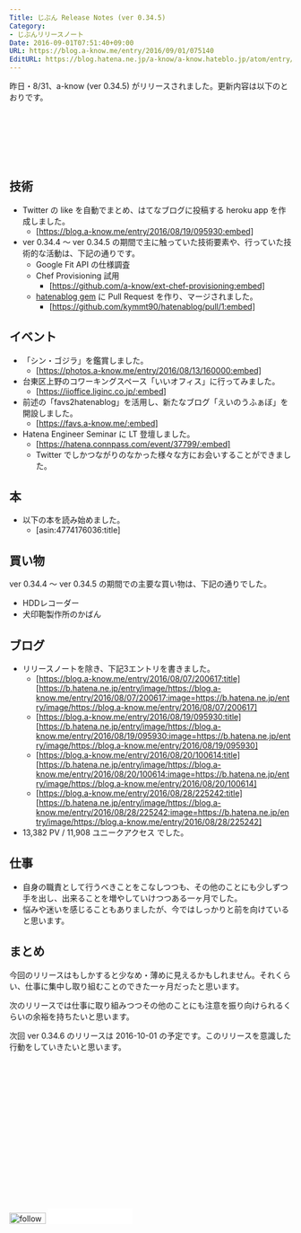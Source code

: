 ```yaml
---
Title: じぶん Release Notes (ver 0.34.5)
Category:
- じぶんリリースノート
Date: 2016-09-01T07:51:40+09:00
URL: https://blog.a-know.me/entry/2016/09/01/075140
EditURL: https://blog.hatena.ne.jp/a-know/a-know.hateblo.jp/atom/entry/10328749687181780141
---
```


昨日・8/31、a-know (ver 0.34.5) がリリースされました。更新内容は以下のとおりです。


<!-- more -->


<script async src="//pagead2.googlesyndication.com/pagead/js/adsbygoogle.js"></script>
<!-- article-top -->
<ins class="adsbygoogle"
     style="display:inline-block;width:728px;height:90px"
     data-ad-client="ca-pub-3463034538369189"
     data-ad-slot="8367620130"></ins>
<script>
(adsbygoogle = window.adsbygoogle || []).push({});
</script>


## 技術
* Twitter の like を自動でまとめ、はてなブログに投稿する heroku app を作成しました。
    * [https://blog.a-know.me/entry/2016/08/19/095930:embed]
* ver 0.34.4 〜 ver 0.34.5 の期間で主に触っていた技術要素や、行っていた技術的な活動は、下記の通りです。
    * Google Fit API の仕様調査
    * Chef Provisioning 試用
        * [https://github.com/a-know/ext-chef-provisioning:embed]
    * [hatenablog gem](https://github.com/kymmt90/hatenablog) に Pull Request を作り、マージされました。
        * [https://github.com/kymmt90/hatenablog/pull/1:embed]


## イベント
* 「シン・ゴジラ」を鑑賞しました。
    * [https://photos.a-know.me/entry/2016/08/13/160000:embed]
* 台東区上野のコワーキングスペース「いいオフィス」に行ってみました。
    * [https://iioffice.liginc.co.jp/:embed]
* 前述の「favs2hatenablog」を活用し、新たなブログ「えいのうふぁぼ」を開設しました。
    * [https://favs.a-know.me/:embed]
* Hatena Engineer Seminar に LT 登壇しました。
    * [https://hatena.connpass.com/event/37799/:embed]
    * Twitter でしかつながりのなかった様々な方にお会いすることができました。


## 本
* 以下の本を読み始めました。
    * [asin:4774176036:title]


## 買い物
ver 0.34.4 〜 ver 0.34.5 の期間での主要な買い物は、下記の通りでした。

* HDDレコーダー
* 犬印鞄製作所のかばん



## ブログ
* リリースノートを除き、下記3エントリを書きました。
    * [https://blog.a-know.me/entry/2016/08/07/200617:title] [https://b.hatena.ne.jp/entry/image/https://blog.a-know.me/entry/2016/08/07/200617:image=https://b.hatena.ne.jp/entry/image/https://blog.a-know.me/entry/2016/08/07/200617]
    * [https://blog.a-know.me/entry/2016/08/19/095930:title] [https://b.hatena.ne.jp/entry/image/https://blog.a-know.me/entry/2016/08/19/095930:image=https://b.hatena.ne.jp/entry/image/https://blog.a-know.me/entry/2016/08/19/095930]
    * [https://blog.a-know.me/entry/2016/08/20/100614:title] [https://b.hatena.ne.jp/entry/image/https://blog.a-know.me/entry/2016/08/20/100614:image=https://b.hatena.ne.jp/entry/image/https://blog.a-know.me/entry/2016/08/20/100614]
    * [https://blog.a-know.me/entry/2016/08/28/225242:title] [https://b.hatena.ne.jp/entry/image/https://blog.a-know.me/entry/2016/08/28/225242:image=https://b.hatena.ne.jp/entry/image/https://blog.a-know.me/entry/2016/08/28/225242]
* 13,382 PV / 11,908 ユニークアクセス でした。



## 仕事
* 自身の職責として行うべきことをこなしつつも、その他のことにも少しずつ手を出し、出来ることを増やしていけつつある一ヶ月でした。
* 悩みや迷いを感じることもありましたが、今ではしっかりと前を向けていると思います。



## まとめ
今回のリリースはもしかすると少なめ・薄めに見えるかもしれません。それくらい、仕事に集中し取り組むことのできた一ヶ月だったと思います。


次のリリースでは仕事に取り組みつつその他のことにも注意を振り向けられるくらいの余裕を持ちたいと思います。


次回 ver 0.34.6 のリリースは 2016-10-01 の予定です。このリリースを意識した行動をしていきたいと思います。



<script async src="//pagead2.googlesyndication.com/pagead/js/adsbygoogle.js"></script>
<!-- article-bottom2 -->
<ins class="adsbygoogle"
     style="display:inline-block;width:300px;height:250px"
     data-ad-client="ca-pub-3463034538369189"
     data-ad-slot="5274552934"></ins>
<script>
(adsbygoogle = window.adsbygoogle || []).push({});
</script>


<div>
<a href='http://cloud.feedly.com/#subscription%2Ffeed%2Fhttp%3A%2F%2Fblog.a-know.me%2Ffeed'  target='blank'><img id='feedlyFollow' src='//s3.feedly.com/img/follows/feedly-follow-rectangle-volume-small_2x.png' alt='follow us in feedly' width='65' height='20'></a>

<iframe src="//blog.hatena.ne.jp/a-know/a-know.hateblo.jp/subscribe/iframe" allowtransparency="true" frameborder="0" scrolling="no" width="150" height="28"></iframe>
</div>
